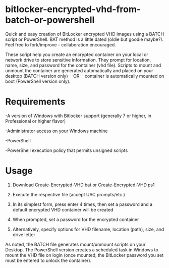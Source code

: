 # bitlocker-encrypted-vhd-from-batch-or-powershell
Quick and easy creation of BitLocker encrypted VHD images using a BATCH script or PowerShell. BAT method is a little dated (oldie but goodie maybe?). Feel free to fork/improve - collaboration encouraged.

These script help you create an encrypted container on your local or network drive to store sensitive information. They prompt for location, name, size, and password for the container (vhd file). Scripts to mount and unmount the container are generated automatically and placed on your desktop (BATCH version only) --OR-- container is automatically mounted on boot (PowerShell version only).

# Requirements
-A version of Windows with Bitlocker support (generally 7 or higher, in Professional or higher flavor)

-Administrator access on your Windows machine

-PowerShell

-PowerShell execution policy that permits unsigned scripts

# Usage
1. Download Create-Encrypted-VHD.bat or Create-Encrypted-VHD.ps1

2. Execute the respective file (accept UAC prompts/etc.)

3. In its simplest form, press enter 4 times, then set a password and a default encrypted VHD container will be created

4. When prompted, set a password for the encrypted container

5. Alternatively, specify options for VHD filename, location (path), size, and drive letter

As noted, the BATCH file generates mount/unmount scripts on your Desktop. The PowerShell version creates a scheduled task in Windows to mount the VHD file on login (once mounted, the BitLocker password you set must be entered to unlock the container).
